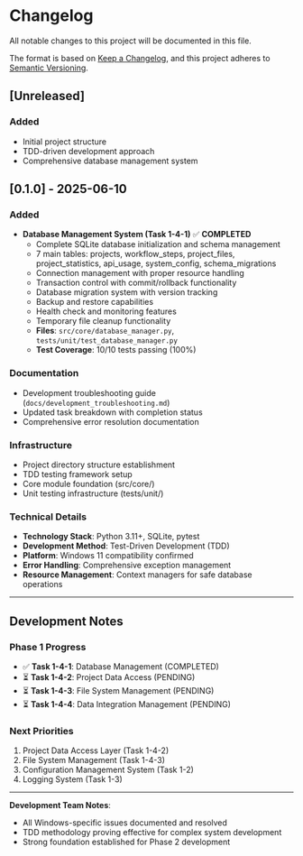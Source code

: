 # Changelog

All notable changes to this project will be documented in this file.

The format is based on [Keep a Changelog](https://keepachangelog.com/en/1.0.0/),
and this project adheres to [Semantic Versioning](https://semver.org/spec/v2.0.0.html).

## [Unreleased]

### Added
- Initial project structure
- TDD-driven development approach
- Comprehensive database management system

## [0.1.0] - 2025-06-10

### Added
- **Database Management System (Task 1-4-1)** ✅ **COMPLETED**
  - Complete SQLite database initialization and schema management
  - 7 main tables: projects, workflow_steps, project_files, project_statistics, api_usage, system_config, schema_migrations
  - Connection management with proper resource handling
  - Transaction control with commit/rollback functionality
  - Database migration system with version tracking
  - Backup and restore capabilities
  - Health check and monitoring features
  - Temporary file cleanup functionality
  - **Files**: `src/core/database_manager.py`, `tests/unit/test_database_manager.py`
  - **Test Coverage**: 10/10 tests passing (100%)

### Documentation
- Development troubleshooting guide (`docs/development_troubleshooting.md`)
- Updated task breakdown with completion status
- Comprehensive error resolution documentation

### Infrastructure
- Project directory structure establishment
- TDD testing framework setup
- Core module foundation (src/core/)
- Unit testing infrastructure (tests/unit/)

### Technical Details
- **Technology Stack**: Python 3.11+, SQLite, pytest
- **Development Method**: Test-Driven Development (TDD)
- **Platform**: Windows 11 compatibility confirmed
- **Error Handling**: Comprehensive exception management
- **Resource Management**: Context managers for safe database operations

---

## Development Notes

### Phase 1 Progress
- ✅ **Task 1-4-1**: Database Management (COMPLETED)
- ⏳ **Task 1-4-2**: Project Data Access (PENDING)
- ⏳ **Task 1-4-3**: File System Management (PENDING)
- ⏳ **Task 1-4-4**: Data Integration Management (PENDING)

### Next Priorities
1. Project Data Access Layer (Task 1-4-2)
2. File System Management (Task 1-4-3)
3. Configuration Management System (Task 1-2)
4. Logging System (Task 1-3)

---

**Development Team Notes**: 
- All Windows-specific issues documented and resolved
- TDD methodology proving effective for complex system development
- Strong foundation established for Phase 2 development 